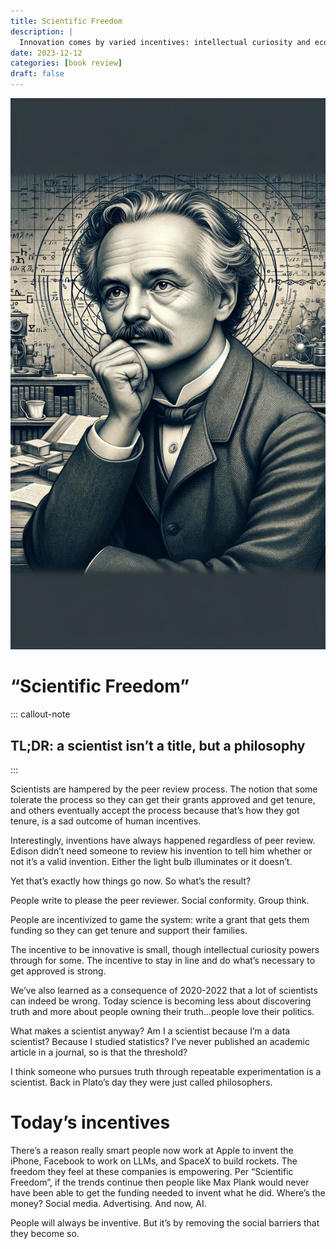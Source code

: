 ```yaml
---
title: Scientific Freedom
description: |
  Innovation comes by varied incentives: intellectual curiosity and economic incentive 
date: 2023-12-12
categories: [book review]
draft: false
---
```


![Max Plank, GPT 4](photo.jpeg) 

# “Scientific Freedom”

::: callout-note
## TL;DR: a scientist isn’t a title, but a philosophy
:::

Scientists are hampered by the peer review process. The notion that some tolerate the process so they can get their grants approved and get tenure, and others eventually accept the process because that’s how they got tenure, is a sad outcome of human incentives. 

Interestingly, inventions have always happened regardless of peer review. Edison didn’t need someone to review his invention to tell him whether or not it’s a valid invention. Either the light bulb illuminates or it doesn’t. 

Yet that’s exactly how things go now. So what’s the result?

People write to please the peer reviewer. Social conformity. Group think. 

People are incentivized to game the system: write a grant that gets them funding so they can get tenure and support their families. 

The incentive to be innovative is small, though intellectual curiosity powers through for some. The incentive to stay in line and do what’s necessary to get approved is strong. 

We’ve also learned as a consequence of 2020-2022 that a lot of scientists can indeed be wrong. Today science is becoming less about discovering truth and more about people owning their truth…people love their politics. 

What makes a scientist anyway? Am I a scientist because I’m a data scientist? Because I studied statistics? I’ve never published an academic article in a journal, so is that the threshold? 

I think someone who pursues truth through repeatable experimentation is a scientist. Back in Plato’s day they were just called philosophers. 

# Today’s incentives 

There’s a reason really smart people now work at Apple to invent the iPhone, Facebook to work on LLMs, and SpaceX to build rockets. The freedom they feel at these companies is empowering. Per “Scientific Freedom”, if the trends continue then people like Max Plank would never have been able to get the funding needed to invent what he did. Where’s the money? Social media. Advertising. And now, AI. 

People will always be inventive. But it’s by removing the social barriers that they become so. 


